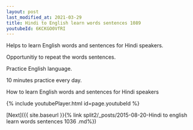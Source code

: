 ```yaml
---
layout: post
last_modified_at: 2021-03-29
title: Hindi to English learn words sentences 1089 
youtubeId: 6KCKGO0VfRI
---
```

 
 
Helps to learn English words and sentences for Hindi speakers.

Opportunitiy to repeat the words sentences. 

Practice English language. 
 
10 minutes practice every day. 
 
How to learn English words and sentences for Hindi speakers 
 
{% include youtubePlayer.html id=page.youtubeId %}
 
 
[Next]({{ site.baseurl }}{% link  split2/_posts/2015-08-20-Hindi to english learn words sentences 1036 .md%})
 
